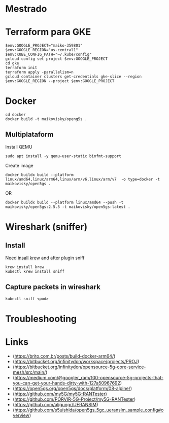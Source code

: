 # Mestrado

# Terraform para GKE

```
$env:GOOGLE_PROJECT="maiko-359801"
$env:GOOGLE_REGION="us-central1"
$env:KUBE_CONFIG_PATH="~/.kube/config" 
gcloud config set project $env:GOOGLE_PROJECT
cd gke
terraform init
terraform apply -parallelism=n
gcloud container clusters get-credentials gke-slice --region $env:GOOGLE_REGION --project $env:GOOGLE_PROJECT
```

# Docker

```
cd docker
docker build -t maikovisky/openg5s .

```

## Multiplataform

Install QEMU  

```
sudo apt install -y qemu-user-static binfmt-support
```

Create image

```
docker buildx build --platform linux/amd64,linux/arm64,linux/arm/v6,linux/arm/v7  -o type=docker -t maikovisky/open5gs .
```
 
 OR

```
docker buildx build --platform linux/amd64 --push -t maikovisky/open5gs:2.5.5 -t maikovisky/open5gs:latest .
```

# Wireshark (sniffer)

## Install

Need [insall krew](https://docs.eupraxia.io/docs/how-to-guides/kubernetes-plugin-ksniff/) and after plugin sniff 

```
krew install krew
kubectl krew install sniff
```


## Capture packets in wireshark

```
kubectl sniff <pod>
```


# Troubleshooting



# Links
- (https://brito.com.br/posts/build-docker-arm64/)
- (https://bitbucket.org/infinitydon/workspace/projects/PROJ)
- (https://bitbucket.org/infinitydon/opensource-5g-core-service-mesh/src/main/)
- (https://medium.com/@googler_ram/100-opensource-5g-projects-that-you-can-get-your-hands-dirty-with-127a50967692)
- (https://open5gs.org/open5gs/docs/platform/08-alpine/)
- (https://github.com/my5G/my5G-RANTester)
- (https://github.com/PORVIR-5G-Project/my5G-RANTester)
- (https://github.com/aligungr/UERANSIM)
- (https://github.com/s5uishida/open5gs_5gc_ueransim_sample_config#overview)